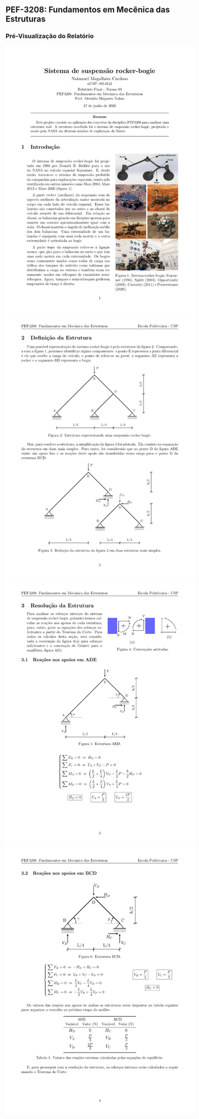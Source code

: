 ## PEF-3208: Fundamentos em Mecênica das Estruturas

### Pré-Visualização do Relatório

![Página 1](https://raw.githubusercontent.com/nmcardoso/report-pef3208/preview/report-1.png)
![Página 1](https://raw.githubusercontent.com/nmcardoso/report-pef3208/preview/report-2.png)
![Página 1](https://raw.githubusercontent.com/nmcardoso/report-pef3208/preview/report-3.png)
![Página 1](https://raw.githubusercontent.com/nmcardoso/report-pef3208/preview/report-4.png)